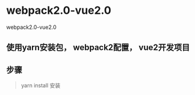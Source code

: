 # webpack2.0-vue2.0
webpack2.0-vue2.0

## 使用yarn安装包， webpack2配置， vue2开发项目

## 步骤

> yarn install 安装
